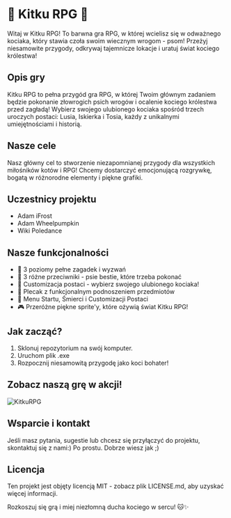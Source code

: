 # 🐾 Kitku RPG 🐾

Witaj w Kitku RPG! To barwna gra RPG, w której wcielisz się w odważnego kociaka, który stawia czoła swoim wiecznym wrogom - psom! Przeżyj niesamowite przygody, odkrywaj tajemnicze lokacje i uratuj świat kociego królestwa!

## Opis gry
Kitku RPG to pełna przygód gra RPG, w której Twoim głównym zadaniem będzie pokonanie złowrogich psich wrogów i ocalenie kociego królestwa przed zagładą! Wybierz swojego ulubionego kociaka spośród trzech uroczych postaci: Lusia, Iskierka i Tosia, każdy z unikalnymi umiejętnościami i historią.

## Nasze cele
Nasz główny cel to stworzenie niezapomnianej przygody dla wszystkich miłośników kotów i RPG! Chcemy dostarczyć emocjonującą rozgrywkę, bogatą w różnorodne elementy i piękne grafiki.

## Uczestnicy projektu
- Adam iFrost
- Adam Wheelpumpkin
- Wiki Poledance

## Nasze funkcjonalności
- 🌟 3 poziomy pełne zagadek i wyzwań
- 🐶 3 różne przeciwniki - psie bestie, które trzeba pokonać
- 🎨 Customizacja postaci - wybierz swojego ulubionego kociaka!
- 🎒 Plecak z funkcjonalnym podnoszeniem przedmiotów
- 🏰 Menu Startu, Śmierci i Customizacji Postaci
- 🎮 Przeróżne piękne sprite'y, które ożywią świat Kitku RPG!

## Jak zacząć?
1. Sklonuj repozytorium na swój komputer.
2. Uruchom plik .exe
3. Rozpocznij niesamowitą przygodę jako koci bohater!

## Zobacz naszą grę w akcji!
![KitkuRPG](https://media.discordapp.net/attachments/820754148227809340/1212374506824531980/image.png?ex=663e11bf&is=663cc03f&hm=0b47b75a3c1369c175362445a2288f69d48b0a080e0b0d0cccce55faefa67509&=&format=webp&quality=lossless&width=583&height=437)

## Wsparcie i kontakt
Jeśli masz pytania, sugestie lub chcesz się przyłączyć do projektu, skontaktuj się z nami:) Po prostu. Dobrze wiesz jak ;)

## Licencja
Ten projekt jest objęty licencją MIT - zobacz plik LICENSE.md, aby uzyskać więcej informacji.

Rozkoszuj się grą i miej niezłomną ducha kociego w sercu! 🐱✨
